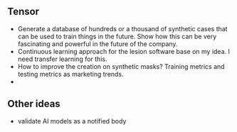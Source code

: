 ## Tensor
- Generate a database of hundreds or a thousand of synthetic cases that can be used to train things in the future.  Show how this can be very fascinating and powerful in the future of the company.  
- Continuous learning approach for the lesion software base on my idea. I need transfer learning for this.  
-  How to improve the creation on synthetic masks?  Training metrics and testing metrics as marketing trends.  
- 

## Other ideas
* validate AI models as a notified body
 